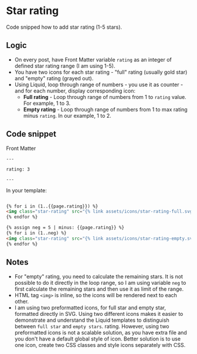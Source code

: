 # Star rating

Code snipped how to add star rating (1-5 stars).

## Logic

- On every post, have Front Matter variable `rating` as an integer of defined star rating range (I am using 1-5).
- You have two icons for each star rating - "full" rating (usually gold star) and "empty" rating (grayed out).
- Using Liquid, loop through range of numbers - you use it as counter - and for each number, display corresponding icon:
  - **Full rating** - Loop through range of numbers from 1 to `rating` value. For example, 1 to 3.
  - **Empty rating** - Loop through range of numbers from 1 to max rating minus `rating`. In our example, 1 to 2.

## Code snippet

Front Matter

```Front Matter
---

rating: 3

---
```

In your template:

```HTML

{% for i in (1..{{page.rating}}) %}
<img class="star-rating" src="{% link assets/icons/star-rating-full.svg %}" />
{% endfor %}

{% assign neg = 5 | minus: {{page.rating}} %}
{% for i in (1..neg) %}
<img class="star-rating" src="{% link assets/icons/star-rating-empty.svg %}" />
{% endfor %}
```

## Notes

- For "empty" rating, you need to calculate the remaining stars. It is not possible to do it directly in the loop range, so I am using variable `neg` to first calculate the remaining stars and then use it as limit of the range.
- HTML tag `<img>` is inline, so the icons will be rendered next to each other.
- I am using two preformatted icons, for full star and empty star, formatted directly in SVG. Using two different icons makes it easier to demonstrate and understand the Liquid templates to distinguish between `full star` and `empty stars`. rating. However, using two preformatted icons is not a scalable solution, as you have extra file and you don't have a default global style of icon. Better solution is to use one icon, create two CSS classes and style icons separately with CSS.
